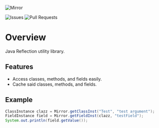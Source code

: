 ![Mirror](https://i.imgur.com/GLhRe4R.png)

![Issues](https://img.shields.io/github/issues/Maowcraft/Mirror)
![Pull Requests](https://img.shields.io/github/issues-pr/Maowcraft/Mirror)
# Overview
Java Reflection utility library.
## Features
* Access classes, methods, and fields easily.
* Cache said classes, methods, and fields.
## Example
```java
ClassInstance clazz = Mirror.getClassInst("Test", "test argument");
FieldInstance field = Mirror.getFieldInst(clazz, "testField");
System.out.println(field.getValue());
```
